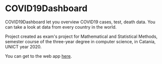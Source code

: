 # COVID19Dashboard

COVID19Dashboard let you overview COVID19 cases, test, death data. You can take a look at data from every country in the world.

Project created as exam's project for Mathematical and Statistical Methods, semester course of the three-year degree in computer science, in Catania, UNICT year 2020.

You can get to the web app [here](https://warcreed.github.io/COVID19-Dashboard/ "COVID19 Dashboard").
